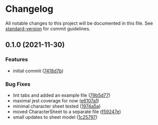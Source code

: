 # Changelog

All notable changes to this project will be documented in this file. See [standard-version](https://github.com/conventional-changelog/standard-version) for commit guidelines.

## 0.1.0 (2021-11-30)


### Features

* initial commit ([7418d7b](https://github.com/villetakanen/charna/commit/7418d7ba0549b4e197ed8280ec0ff1d1322f1a61))


### Bug Fixes

* lint tabs and added an example file ([79b5d77](https://github.com/villetakanen/charna/commit/79b5d779fdef1e1ba10e27103113c55b2fa198c6))
* maximal jest coverage for now ([e6107a1](https://github.com/villetakanen/charna/commit/e6107a1a7100b1eab8259f052136941124dd4c61))
* minimal character sheet tested ([1974a5a](https://github.com/villetakanen/charna/commit/1974a5a4194f25ba1879a19e5712023cde0a8def))
* moved CharacterSheet to a separate file ([f59247e](https://github.com/villetakanen/charna/commit/f59247e1a0f6729be8546e7f4f08f1d2b4eb4896))
* small updates to sheet model ([1c25797](https://github.com/villetakanen/charna/commit/1c25797d915e15ebb8560ee4e798235dbec2eadb))
